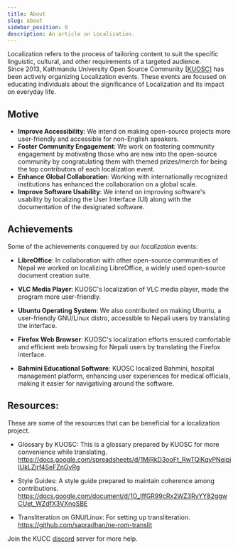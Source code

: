 ```yaml
---
title: About
slug: about
sidebar_position: 0
description: An article on Localization.
---
```


Localization refers to the process of tailoring content to suit the specific
linguistic, cultural, and other requirements of a targeted audience.  
Since 2013, Kathmandu University Open Source Community
[[KUOSC](https://kuosc.org.np/)] has been actively organizing Localization
events. These events are focused on educating individuals about the
significance of Localization and its impact on everyday life.

## Motive

- **Improve Accessibility**: We intend on making open-source
  projects more user-friendly and accessible for non-English speakers.
- **Foster Community Engagement**: We work on fostering community engagement by
  motivating those who are new into the open-source community by congratulating
  them with themed prizes/merch for being the top contributors of each localization
  event.
- **Enhance Global Collaboration**: Working with internationally recognized 
  institutions has enhanced the collaboration on a global scale.
- **Improve Software Usability**: We intend on improving software's usability by
  localizing the User Interface (UI) along with the documentation of the designated
  software.

## Achievements

Some of the achievements conquered by our _localization_ events:

- **LibreOffice**: In collaboration with other open-source communities of Nepal
  we worked on localizing LibreOffice, a widely used open-source document creation
  suite.

- **VLC Media Player**: KUOSC's localization of VLC media player, made the program
  more user-friendly.

- **Ubuntu Operating System**: We also contributed on making Ubuntu, a
  user-friendly GNU/Linux distro, accessible to Nepali users by translating
  the interface.

- **Firefox Web Browser**: KUOSC's localization efforts ensured comfortable and
  efficient web browsing for Nepali users by translating the Firefox interface.

- **Bahmini Educational Software**: KUOSC localized Bahmini, hospital management
  platform, enhancing user experiences for medical officials, making it easier
  for navigativing around the software.

## Resources:

These are some of the resources that can be beneficial for a localization
project.

- Glossary by KUOSC: This is a glossary prepared by KUOSC for more convenience
  while translating.  
  https://docs.google.com/spreadsheets/d/1MjRkD3ooFt_RwTQlKqyPNeipjIUkLZjrf4SeFZnGvRg

- Style Guides: A style guide prepared to maintain coherence among
  contributions.  
  https://docs.google.com/document/d/1O_IffGR99cRx2WZ3RyYY82ggwCUet_WZdfX3VXngSBE

- Transliteration on GNU/Linux: For setting up transliteration.  
  https://github.com/sapradhan/ne-rom-translit

Join the KUCC [discord](https://discord.gg/M8U94sCf4K) server for more help.
